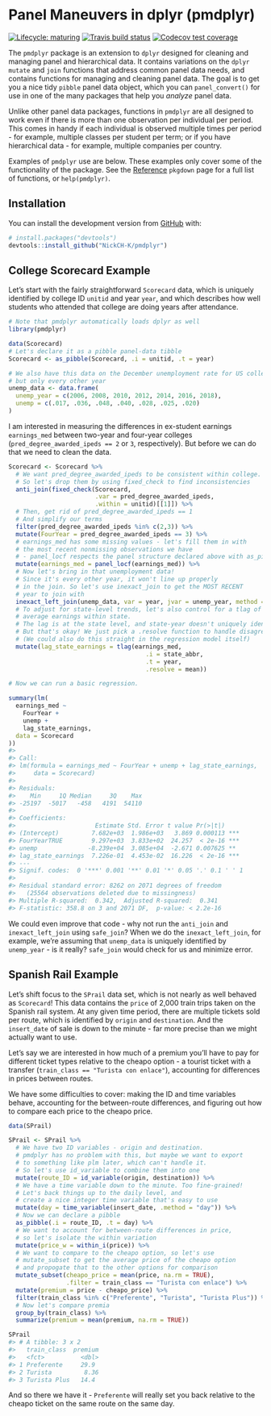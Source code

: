 
<!-- README.md is generated from README.Rmd. Please edit that file -->

# Panel Maneuvers in dplyr (pmdplyr)

<!-- badges: start -->

[![Lifecycle:
maturing](https://img.shields.io/badge/lifecycle-maturing-blue.svg)](https://www.tidyverse.org/lifecycle/#maturing)
[![Travis build
status](https://travis-ci.org/nickch-k/pmdplyr.svg?branch=master)](https://travis-ci.org/nickch-k/pmdplyr)
[![Codecov test
coverage](https://codecov.io/gh/nickch-k/pmdplyr/branch/master/graph/badge.svg)](https://codecov.io/gh/nickch-k/pmdplyr?branch=master)
<!-- badges: end -->

The `pmdplyr` package is an extension to `dplyr` designed for cleaning
and managing panel and hierarchical data. It contains variations on the
`dplyr` `mutate` and `join` functions that address common panel data
needs, and contains functions for managing and cleaning panel data. The
goal is to get you a nice tidy `pibble` panel data object, which you can
`panel_convert()` for use in one of the many packages that help you
*analyze* panel data.

Unlike other panel data packages, functions in `pmdplyr` are all
designed to work even if there is more than one observation per
individual per period. This comes in handy if each individual is
observed multiple times per period - for example, multiple classes per
student per term; or if you have hierarchical data - for example,
multiple companies per country.

Examples of `pmdplyr` use are below. These examples only cover some of
the functionality of the package. See the
[Reference](https://nickch-k.github.io/pmdplyr/reference/index.html)
`pkgdown` page for a full list of functions, or `help(pmdplyr)`.

## Installation

You can install the development version from
[GitHub](https://github.com/) with:

``` r
# install.packages("devtools")
devtools::install_github("NickCH-K/pmdplyr")
```

## College Scorecard Example

Let’s start with the fairly straightforward `Scorecard` data, which is
uniquely identified by college ID `unitid` and year `year`, and which
describes how well students who attended that college are doing years
after attendance.

``` r
# Note that pmdplyr automatically loads dplyr as well
library(pmdplyr)

data(Scorecard)
# Let's declare it as a pibble panel-data tibble
Scorecard <- as_pibble(Scorecard, .i = unitid, .t = year)

# We also have this data on the December unemployment rate for US college grads nationally
# but only every other year
unemp_data <- data.frame(
  unemp_year = c(2006, 2008, 2010, 2012, 2014, 2016, 2018),
  unemp = c(.017, .036, .048, .040, .028, .025, .020)
)
```

I am interested in measuring the differences in ex-student earnings
`earnings_med` between two-year and four-year colleges
(`pred_degree_awarded_ipeds == 2` or `3`, respectively). But before we
can do that we need to clean the data.

``` r
Scorecard <- Scorecard %>%
  # We want pred_degree_awarded_ipeds to be consistent within college. No changers!
  # So let's drop them by using fixed_check to find inconsistencies
  anti_join(fixed_check(Scorecard,
                        .var = pred_degree_awarded_ipeds,
                        .within = unitid)[[1]]) %>%
  # Then, get rid of pred_degree_awarded_ipeds == 1
  # And simplify our terms
  filter(pred_degree_awarded_ipeds %in% c(2,3)) %>%
  mutate(FourYear = pred_degree_awarded_ipeds == 3) %>%
  # earnings_med has some missing values - let's fill them in with 
  # the most recent nonmissing observations we have
  # - panel_locf respects the panel structure declared above with as_pibble()
  mutate(earnings_med = panel_locf(earnings_med)) %>%
  # Now let's bring in that unemployment data!
  # Since it's every other year, it won't line up properly
  # in the join. So let's use inexact_join to get the MOST RECENT
  # year to join with
  inexact_left_join(unemp_data, var = year, jvar = unemp_year, method = "last") %>%
  # To adjust for state-level trends, let's also control for a tlag of
  # average earnings within state.
  # The lag is at the state level, and state-year doesn't uniquely identify,
  # But that's okay! We just pick a .resolve function to handle disagreements.
  # (We could also do this straight in the regression model itself)
  mutate(lag_state_earnings = tlag(earnings_med,
                                      .i = state_abbr,
                                      .t = year,
                                      .resolve = mean))

# Now we can run a basic regression. 

summary(lm(
  earnings_med ~ 
    FourYear +
    unemp + 
    lag_state_earnings,
  data = Scorecard
))
#> 
#> Call:
#> lm(formula = earnings_med ~ FourYear + unemp + lag_state_earnings, 
#>     data = Scorecard)
#> 
#> Residuals:
#>    Min     1Q Median     3Q    Max 
#> -25197  -5017   -458   4191  54110 
#> 
#> Coefficients:
#>                      Estimate Std. Error t value Pr(>|t|)    
#> (Intercept)         7.682e+03  1.986e+03   3.869 0.000113 ***
#> FourYearTRUE        9.297e+03  3.833e+02  24.257  < 2e-16 ***
#> unemp              -8.239e+04  3.085e+04  -2.671 0.007625 ** 
#> lag_state_earnings  7.226e-01  4.453e-02  16.226  < 2e-16 ***
#> ---
#> Signif. codes:  0 '***' 0.001 '**' 0.01 '*' 0.05 '.' 0.1 ' ' 1
#> 
#> Residual standard error: 8262 on 2071 degrees of freedom
#>   (25564 observations deleted due to missingness)
#> Multiple R-squared:  0.342,  Adjusted R-squared:  0.341 
#> F-statistic: 358.8 on 3 and 2071 DF,  p-value: < 2.2e-16
```

We could even improve that code - why not run the `anti_join` and
`inexact_left_join` using `safe_join`? When we do the
`inexact_left_join`, for example, we’re assuming that `unemp_data` is
uniquely identified by `unemp_year` - is it really? `safe_join` would
check for us and minimize error.

## Spanish Rail Example

Let’s shift focus to the `SPrail` data set, which is not nearly as well
behaved as `Scorecard`\! This data contains the `price` of 2,000 train
trips taken on the Spanish rail system. At any given time period, there
are multiple tickets sold per route, which is identified by `origin` and
`destination`. And the `insert_date` of sale is down to the minute - far
more precise than we might actually want to use.

Let’s say we are interested in how much of a premium you’ll have to pay
for different ticket types relative to the cheapo option - a tourist
ticket with a transfer (`train_class == "Turista con enlace"`),
accounting for differences in prices between routes.

We have some difficulties to cover: making the ID and time variables
behave, accounting for the between-route differences, and figuring out
how to compare each price to the cheapo price.

``` r
data(SPrail)

SPrail <- SPrail %>%
  # We have two ID variables - origin and destination.
  # pmdplyr has no problem with this, but maybe we want to export
  # to something like plm later, which can't handle it.
  # So let's use id_variable to combine them into one
  mutate(route_ID = id_variable(origin, destination)) %>%
  # We have a time variable down to the minute. Too fine-grained!
  # Let's back things up to the daily level, and 
  # create a nice integer time variable that's easy to use
  mutate(day = time_variable(insert_date, .method = "day")) %>%
  # Now we can declare a pibble
  as_pibble(.i = route_ID, .t = day) %>%
  # We want to account for between-route differences in price,
  # so let's isolate the within variation
  mutate(price_w = within_i(price)) %>%
  # We want to compare to the cheapo option, so let's use 
  # mutate_subset to get the average price of the cheapo option
  # and propogate that to the other options for comparison
  mutate_subset(cheapo_price = mean(price, na.rm = TRUE), 
                .filter = train_class == "Turista con enlace") %>%
  mutate(premium = price - cheapo_price) %>%
  filter(train_class %in% c("Preferente", "Turista", "Turista Plus")) %>%
  # Now let's compare premia
  group_by(train_class) %>%
  summarize(premium = mean(premium, na.rm = TRUE))

SPrail
#> # A tibble: 3 x 2
#>   train_class  premium
#>   <fct>          <dbl>
#> 1 Preferente     29.9 
#> 2 Turista         8.36
#> 3 Turista Plus   14.4
```

And so there we have it - `Preferente` will really set you back relative
to the cheapo ticket on the same route on the same day.
